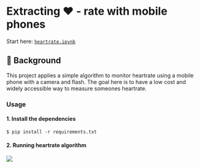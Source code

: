 # Extracting ❤️ - rate with mobile phones 

Start here: [`heartrate.ipynb`](test/heartrate.ipynb)

## 💭 Background
This project applies a simple algorithm to monitor heartrate using a mobile phone with a camera and flash. The goal here is to have a low cost and widely accessible way to measure someones heartrate.

### Usage

#### 1. Install the dependencies
```
$ pip install -r requirements.txt
```

#### 2. Running heartrate algorithm 
![](https://media.giphy.com/media/fUeFvFbRcWslSLQX6m/source.gif)
